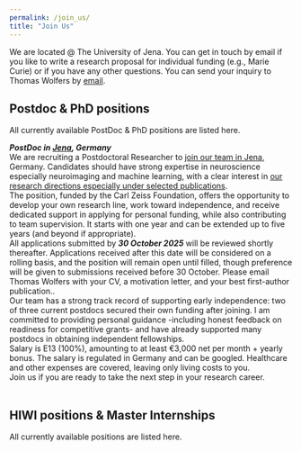 ```yaml
---
permalink: /join_us/
title: "Join Us"
---
```


We are located @ The University of Jena. You can get in touch by email if you like to write a research proposal for individual funding (e.g., Marie Curie) or if you have any other questions. You can send your inquiry to Thomas Wolfers by [email](mailto:dr.thomas.wolfers@gmail.com).

## Postdoc & PhD positions
All currently available PostDoc & PhD positions are listed here.

***PostDoc in [Jena](https://mhm-lab.github.io/moving_to_jena.md), Germany***
<br>
We are recruiting a Postdoctoral Researcher to [join our team in Jena](https://mhm-lab.github.io/moving_to_jena.md), Germany. Candidates should have strong expertise in neuroscience especially neuroimaging and machine learning, with a clear interest in [our research directions especially under selected publications](https://mhm-lab.github.io/research).
<br>
The position, funded by the Carl Zeiss Foundation, offers the opportunity to develop your own research line, work toward independence, and receive dedicated support in applying for personal funding, while also contributing to team supervision. It starts with one year and can be extended up to five years (and beyond if appropriate).
<br>
All applications submitted by ***30 October 2025*** will be reviewed shortly thereafter. Applications received after this date will be considered on a rolling basis, and the position will remain open until filled, though preference will be given to submissions received before 30 October. Please email Thomas Wolfers with your CV, a motivation letter, and your best first-author publication..
<br>
Our team has a strong track record of supporting early independence: two of three current postdocs secured their own funding after joining. I am committed to providing personal guidance -including honest feedback on readiness for competitive grants- and have already supported many postdocs in obtaining independent fellowships.
<br>
Salary is E13 (100%), amounting to at least €3,000 net per month + yearly bonus. The salary is regulated in Germany and can be googled. Healthcare and other expenses are covered, leaving only living costs to you.
<br>
Join us if you are ready to take the next step in your research career.
<br>
<br>

## HIWI positions & Master Internships
All currently available positions are listed here.
